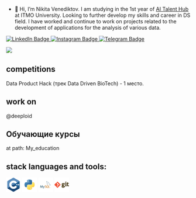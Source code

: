 - 👋 Hi, I’m Nikita Venediktov. I am studying in the 1st year of [AI Talent Hub](https://ai.itmo.ru/) at ITMO University. Looking to further develop my skills and career in DS field. I have worked and continue to work on projects related to the development of applications for the analysis of various data.

<!-- <a href="https://t.me/space_apple">
  <img align="left" alt="Nikita's LinkedIN" width="28px" src="https://static.cdnlogo.com/logos/t/23/telegram.png" />
</a>
<a href="https://www.linkedin.com/in/nikita-venediktov/">
  <img align="left" alt="Nikita's LinkedIN" width="28px" src="https://raw.githubusercontent.com/peterthehan/peterthehan/master/assets/linkedin.svg" />
</a>
<a href="https://www.instagram.com/space_apple/">
  <img align="left" alt="Nikita's Instagram" width="28px" src="https://raw.githubusercontent.com/hussainweb/hussainweb/main/icons/instagram.png" />
</a> -->

<div id="badges">
  <a href="your-linkedin-URL">
    <img src="https://img.shields.io/badge/LinkedIn-blue?style=for-the-badge&logo=linkedin&logoColor=white" alt="LinkedIn Badge"/>
  </a>
  <a href="your-twitter-URL">
    <img src="https://img.shields.io/badge/Instagram-orange?style=for-the-badge&logo=instagram&logoColor=white" alt="Instagram Badge"/>
  </a>
  <a href="your-youtube-URL">
    <img src="https://img.shields.io/badge/Telegram-blue?style=for-the-badge&logo=telegram&logoColor=white" alt="Telegram Badge"/>
  </a>
 
</div>

![](https://visitor-badge.glitch.me/badge?page_id=NikitaVenediktov.NikitaVenediktov)

## competitions

Data Product Hack (трек Data Driven BioTech) - 1 место.

## work on

@deeploid 

## Обучающие курсы

at path: My_education


## stack languages and tools:

<code><img height="40" src="https://raw.githubusercontent.com/github/explore/80688e429a7d4ef2fca1e82350fe8e3517d3494d/topics/cpp/cpp.png"></code>
<code><img height="40" src="https://raw.githubusercontent.com/github/explore/80688e429a7d4ef2fca1e82350fe8e3517d3494d/topics/python/python.png"></code>
<code><img height="40" src="https://raw.githubusercontent.com/github/explore/80688e429a7d4ef2fca1e82350fe8e3517d3494d/topics/mysql/mysql.png"></code>
<code><img height="40" src="https://raw.githubusercontent.com/github/explore/80688e429a7d4ef2fca1e82350fe8e3517d3494d/topics/git/git.png"></code>

<!-- 📈 my github stats

<p align="center"> <img src="https://github-readme-stats.vercel.app/api?username=NikitaVenediktov&show_icons=true&theme=gotham" alt="NikitaVenediktov" /> -->
